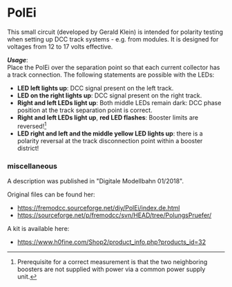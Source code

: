 # PolEi

This small circuit (developed by Gerald Klein) is intended for polarity testing when setting up DCC track systems - e.g. from modules. It is designed for voltages from 12 to 17 volts effective.

***Usage***:<br>
Place the PolEi over the separation point so that each current collector has a track connection.
The following statements are possible with the LEDs:<br> 
- **LED left lights up**: DCC signal present on the left track.<br>
- **LED on the right lights up**: DCC signal present on the right track.<br>
- **Right and left LEDs light up**: Both middle LEDs remain dark: DCC phase position at the track separation point is correct.<br>
- **Right and left LEDs light up**, **red LED flashes**: Booster limits are reversed![^1]<br>
- **LED right and left and the middle yellow LED lights up**: there is a polarity reversal at the track disconnection point within a booster district!<br>

### miscellaneous
A description was published in "Digitale Modellbahn 01/2018".<br>

Original files can be found her:<br>
- https://fremodcc.sourceforge.net/diy/PolEi/index.de.html<br>
- https://sourceforge.net/p/fremodcc/svn/HEAD/tree/PolungsPruefer/<br>

A kit is available here:<br>
- https://www.h0fine.com/Shop2/product_info.php?products_id=32<br>

[^1]: Prerequisite for a correct measurement is that the two neighboring boosters are not supplied with power via a common power supply unit. 
